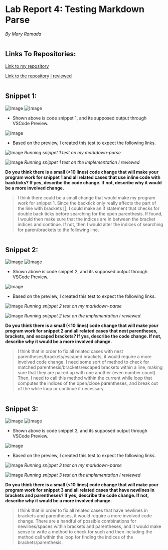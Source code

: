 # Lab Report 4: Testing Markdown Parse
*By Mary Ramada*
```
```
## Links To Repositories:
[Link to my repository](https://github.com/mramada22/markdown-parse)

[Link to the repository I reviewed](https://github.com/aldrincheung/markdown-parse)
```
```
## Snippet 1: 
![Image](snip1.PNG)
![Image](snippet1preview.PNG)

- Shown above is code snippet 1, and its supposed output through VSCode Preview.  

![Image](mysnippet1test.PNG)

- Based on the preview, I created this test to expect the following links. 

![Image](mysnippet1run.PNG)
*Running snippet 1 test on my markdown-parse*

![Image](revsnippet1run.PNG)
*Running snippet 1 test on the implementation I reviewed*

**Do you think there is a small (<10 lines) code change that will make your program work for snippet 1 and all related cases that use inline code with backticks? If yes, describe the code change. If not, describe why it would be a more involved change.**

> I think there could be a small change that would make my program work for snippet 1. Since the backtick only really affects the part of the line with brackets [], I could make
an if statement that checks for double back ticks before searching for the open parenthesis.
If found, I would then make sure that the indices are in between the bracket indices and continue. If not, then I would alter the indices of searching for paren/brackets to the following line. 
```
```
## Snippet 2: 
![Image](snip2.PNG)
![Image](snippet2preview.PNG)

- Shown above is code snippet 2, and its supposed output through VSCode Preview.  

![Image](mysnippet2test.PNG)

- Based on the preview, I created this test to expect the following links. 

![Image](mysnippet2run.PNG)
*Running snippet 2 test on my markdown-parse*

![Image](revsnippet2run.PNG)
*Running snippet 2 test on the implementation I reviewed*

**Do you think there is a small (<10 lines) code change that will make your program work for snippet 2 and all related cases that nest parentheses, brackets, and escaped brackets? If yes, describe the code change. If not, describe why it would be a more involved change.**

> I think that in order to fix all related cases with nest parentheses/brackets/escaped brackets, it would require a more involved code change. I need some sort of method to check for matched parenthesis/brackets/escaped brackets within a line, making sure that they are paired up with one another (even number count). Then, I need to call this method within the current while loop that computes the indices of the open/close parentheses, and break out of the while loop or continue if necessary. 
```
```
## Snippet 3: 
![Image](snip3.PNG)
![Image](snippet3preview.PNG)
- Shown above is code snippet 3, and its supposed output through VSCode Preview.  

![Image](mysnippet3test.PNG)

- Based on the preview, I created this test to expect the following links. 

![Image](mysnippet3run.PNG)
*Running snippet 3 test on my markdown-parse*

![Image](revsnippet3run.PNG)
*Running snippet 3 test on the implementation I reviewed*

**Do you think there is a small (<10 lines) code change that will make your program work for snippet 3 and all related cases that have newlines in brackets and parentheses? If yes, describe the code change. If not, describe why it would be a more involved change.**

> I think that in order to fix all related cases that have newlines in brackets and parentheses, it would require a more involved code change. There are a handful of possible combinations for newlines/spaces within brackets and parentheses, and it would make sense to write a method to check for such and then including the method call within the loop for finding the indices of the brackets/parenthesis. 